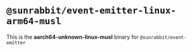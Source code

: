 # `@sunrabbit/event-emitter-linux-arm64-musl`

This is the **aarch64-unknown-linux-musl** binary for `@sunrabbit/event-emitter`
